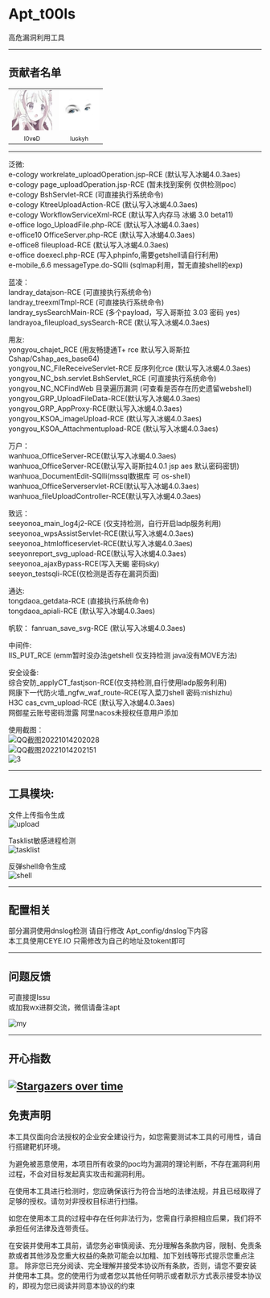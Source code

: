 # Apt_t00ls

高危漏洞利用工具

---  

## 贡献者名单

<div><table frame=void>
	<tr>
        <td align="center">
            <img src="./image/I0veD.jpg"
                  alt="Typora-Logo"
                  height="80"/>
            <br>
            <a href="https://github.com/cdxiaodong"><sub>I0veD</sub></a>
        </td>  
        <td align="center">
            <img src="./image/luckyh.jpg"
                  alt="Typora-Logo"
                  height="80"/>
            <br>
            <a href="https://github.com/stop-bullshit"><sub>luckyh</sub></a>
        </td>
    </tr>
</table></div>

---
  
泛微:  
e-cology workrelate_uploadOperation.jsp-RCE (默认写入冰蝎4.0.3aes)  
e-cology page_uploadOperation.jsp-RCE (暂未找到案例 仅供检测poc)  
e-cology BshServlet-RCE (可直接执行系统命令)  
e-cology KtreeUploadAction-RCE (默认写入冰蝎4.0.3aes)  
e-cology WorkflowServiceXml-RCE (默认写入内存马 冰蝎 3.0 beta11)  
e-office logo_UploadFile.php-RCE (默认写入冰蝎4.0.3aes)  
e-office10 OfficeServer.php-RCE (默认写入冰蝎4.0.3aes)  
e-office8 fileupload-RCE (默认写入冰蝎4.0.3aes)  
e-office doexecl.php-RCE (写入phpinfo,需要getshell请自行利用)  
e-mobile_6.6 messageType.do-SQlli (sqlmap利用，暂无直接shell的exp)

蓝凌：  
landray_datajson-RCE (可直接执行系统命令)  
landray_treexmlTmpl-RCE (可直接执行系统命令)  
landray_sysSearchMain-RCE (多个payload，写入哥斯拉 3.03 密码 yes)
landrayoa_fileupload_sysSearch-RCE (默认写入冰蝎4.0.3aes)

用友:  
yongyou_chajet_RCE (用友畅捷通T+ rce 默认写入哥斯拉 Cshap/Cshap_aes_base64)  
yongyou_NC_FileReceiveServlet-RCE 反序列化rce (默认写入冰蝎4.0.3aes)  
yongyou_NC_bsh.servlet.BshServlet_RCE (可直接执行系统命令)  
yongyou_NC_NCFindWeb 目录遍历漏洞 (可查看是否存在历史遗留webshell)  
yongyou_GRP_UploadFileData-RCE(默认写入冰蝎4.0.3aes)  
yongyou_GRP_AppProxy-RCE(默认写入冰蝎4.0.3aes)  
yongyou_KSOA_imageUpload-RCE (默认写入冰蝎4.0.3aes)  
yongyou_KSOA_Attachmentupload-RCE (默认写入冰蝎4.0.3aes)

万户：  
wanhuoa_OfficeServer-RCE(默认写入冰蝎4.0.3aes)    
wanhuoa_OfficeServer-RCE(默认写入哥斯拉4.0.1 jsp aes 默认密码密钥)  
wanhuoa_DocumentEdit-SQlli(mssql数据库 可 os-shell)  
wanhuoa_OfficeServerservlet-RCE(默认写入冰蝎4.0.3aes)  
wanhuoa_fileUploadController-RCE(默认写入冰蝎4.0.3aes)

致远：  
seeyonoa_main_log4j2-RCE (仅支持检测，自行开启ladp服务利用)  
seeyonoa_wpsAssistServlet-RCE(默认写入冰蝎4.0.3aes)  
seeyonoa_htmlofficeservlet-RCE(默认写入冰蝎4.0.3aes)  
seeyonreport_svg_upload-RCE(默认写入冰蝎4.0.3aes)  
seeyonoa_ajaxBypass-RCE(写入天蝎 密码sky)  
seeyon_testsqli-RCE(仅检测是否存在漏洞页面)

通达:  
tongdaoa_getdata-RCE (直接执行系统命令)  
tongdaoa_apiali-RCE (默认写入冰蝎4.0.3aes)  

帆软：
fanruan_save_svg-RCE (默认写入冰蝎4.0.3aes)  

中间件:  
IIS_PUT_RCE (emm暂时没办法getshell  仅支持检测 java没有MOVE方法)

安全设备:  
综合安防_applyCT_fastjson-RCE(仅支持检测,自行使用ladp服务利用)  
网康下一代防火墙_ngfw_waf_route-RCE(写入菜刀shell 密码:nishizhu)  
H3C cas_cvm_upload-RCE  (默认写入冰蝎4.0.3aes)   
网御星云账号密码泄露
阿里nacos未授权任意用户添加  

使用截图：  
![QQ截图20221014202028](https://user-images.githubusercontent.com/100954709/195846430-84bfff61-2c7b-4027-abcc-76d5910b76e4.png)  
![QQ截图20221014202151](https://user-images.githubusercontent.com/100954709/195846449-cbf2d0c2-e0f6-4567-b0d4-d9ead527d459.png)  
![3](https://user-images.githubusercontent.com/100954709/193958439-cdaf1a64-55f4-4afb-9a44-cfec5e237208.png)
  
---
## 工具模块:

文件上传指令生成  
![upload](https://user-images.githubusercontent.com/100954709/195846198-3133fd70-3849-4dfe-862c-c42dd865b214.png)


Tasklist敏感进程检测  
![tasklist](https://user-images.githubusercontent.com/100954709/195846255-b06e35e9-718b-4b69-a203-cadb88338858.png)

反弹shell命令生成  
![shell](https://user-images.githubusercontent.com/100954709/195846331-474bdd57-ef97-45a5-b872-5b39de592c70.png)


---
## 配置相关

部分漏洞使用dnslog检测  请自行修改 Apt_config/dnslog下内容  
本工具使用CEYE.IO   只需修改为自己的地址及tokent即可

---
## 问题反馈
可直接提Issu  
或加我wx进群交流，微信请备注apt

![my](https://user-images.githubusercontent.com/100954709/193801691-df73fec6-284a-450a-943a-09fe023bcde0.png)  


---


## 开心指数

[![Stargazers over time](https://starchart.cc/White-hua/Apt_t00ls.svg)](https://starchart.cc/White-hua/Apt_t00ls)
---
## 免责声明
本工具仅面向合法授权的企业安全建设行为，如您需要测试本工具的可用性，请自行搭建靶机环境。

为避免被恶意使用，本项目所有收录的poc均为漏洞的理论判断，不存在漏洞利用过程，不会对目标发起真实攻击和漏洞利用。

在使用本工具进行检测时，您应确保该行为符合当地的法律法规，并且已经取得了足够的授权。请勿对非授权目标进行扫描。

如您在使用本工具的过程中存在任何非法行为，您需自行承担相应后果，我们将不承担任何法律及连带责任。

在安装并使用本工具前，请您务必审慎阅读、充分理解各条款内容，限制、免责条款或者其他涉及您重大权益的条款可能会以加粗、加下划线等形式提示您重点注意。 除非您已充分阅读、完全理解并接受本协议所有条款，否则，请您不要安装并使用本工具。您的使用行为或者您以其他任何明示或者默示方式表示接受本协议的，即视为您已阅读并同意本协议的约束

